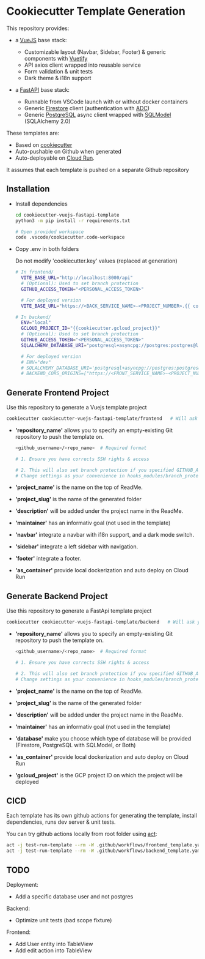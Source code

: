 # Cookiecutter Template Generation

This repository provides:

- a [VueJS](https://vuejs.org) base stack:

  - Customizable layout (Navbar, Sidebar, Footer) & generic components with [Vuetify](https://vuetify.com)
  - API axios client wrapped into reusable service
  - Form validation & unit tests
  - Dark theme & i18n support

- a [FastAPI](https://fastapi.tiangolo.com/) base stack:
  - Runnable from VSCode launch with or without docker containers
  - Generic [Firestore](https://firebase.google.com/docs/firestore?hl=fr) client (authentication with [ADC](https://cloud.google.com/docs/authentication/provide-credentials-adc?hl=fr))
  - Generic [PostgreSQL](https://www.postgresql.org/about/) async client wrapped with [SQLModel](https://sqlmodel.tiangolo.com/) (SQLAlchemy 2.0)

These templates are:

- Based on [cookiecutter](https://www.cookiecutter.io/)
- Auto-pushable on Github when generated
- Auto-deployable on [Cloud Run](https://cloud.google.com/run).

It assumes that each template is pushed on a separate Github repository

## Installation

- Install dependencies

  ```bash
  cd cookiecutter-vuejs-fastapi-template
  python3 -m pip install -r requirements.txt

  # Open provided workspace
  code .vscode/cookiecutter.code-workspace
  ```

- Copy .env in both folders

  Do not modify 'cookiecutter.key' values (replaced at generation)

  ```bash
  # In frontend/
    VITE_BASE_URL="http://localhost:8000/api"
    # (Optional): Used to set branch protection
    GITHUB_ACCESS_TOKEN="<PERSONAL_ACCESS_TOKEN>"

    # For deployed version
    VITE_BASE_URL="https://<BACK_SERVICE_NAME>-<PROJECT_NUMBER>.{{ cookiecutter.gcloud_region }}.run.app/api"
  ```

  ```bash
  # In backend/
    ENV="local"
    GCLOUD_PROJECT_ID="{{cookiecutter.gcloud_project}}"
    # (Optional): Used to set branch protection
    GITHUB_ACCESS_TOKEN="<PERSONAL_ACCESS_TOKEN>"
    SQLALCHEMY_DATABASE_URI="postgresql+asyncpg://postgres:postgres@localhost:5434/{{cookiecutter.project_slug}}_db"

    # For deployed version
    # ENV="dev"
    # SQLALCHEMY_DATABASE_URI='postgresql+asyncpg://postgres:postgres@/{{cookiecutter.project_slug}}_db?host=/cloudsql/{{cookiecutter.gcloud_project}}:{{ cookiecutter.gcloud_region }}:{{ cookiecutter.project_slug.replace('_', '-') }}-instance'
    # BACKEND_CORS_ORIGINS=["https://<FRONT_SERVICE_NAME>-<PROJECT_NUMBER>.{{ cookiecutter.gcloud_region }}.run.app"]

## Generate Frontend Project

Use this repository to generate a Vuejs template project

```bash
cookiecutter cookiecutter-vuejs-fastapi-template/frontend   # Will ask your needs from cookiecutter.json
```

- **'repository_name'** allows you to specify an empty-existing Git repository to push the template on.

  ```bash
  <github_username>/<repo_name>  # Required format

  # 1. Ensure you have corrects SSH rights & access

  # 2. This will also set branch protection if you specified GITHUB_ACCESS_TOKEN variable in .env.
  # Change settings as your convenience in hooks_modules/branch_protection.json
  ```

- **'project_name'** is the name on the top of ReadMe.

- **'project_slug'** is the name of the generated folder

- **'description'** will be added under the project name in the ReadMe.

- **'maintainer'** has an informativ goal (not used in the template)

- **'navbar'** integrate a navbar with i18n support, and a dark mode switch.

- **'sidebar'** integrate a left sidebar with navigation.

- **'footer'** integrate a footer.

- **'as_container'** provide local dockerization and auto deploy on Cloud Run

## Generate Backend Project

Use this repository to generate a FastApi template project

```bash
cookiecutter cookiecutter-vuejs-fastapi-template/backend   # Will ask your needs from cookiecutter.json
```

- **'repository_name'** allows you to specify an empty-existing Git repository to push the template on.

  ```bash
  <github_username>/<repo_name>  # Required format

  # 1. Ensure you have corrects SSH rights & access

  # 2. This will also set branch protection if you specified GITHUB_ACCESS_TOKEN variable in .env.
  # Change settings as your convenience in hooks_modules/branch_protection.json
  ```

- **'project_name'** is the name on the top of ReadMe.

- **'project_slug'** is the name of the generated folder

- **'description'** will be added under the project name in the ReadMe.

- **'maintainer'** has an informativ goal (not used in the template)

- **'database'** make you choose which type of database will be provided (Firestore, PostgreSQL with SQLModel, or Both)

- **'as_container'** provide local dockerization and auto deploy on Cloud Run

- **'gcloud_project'** is the GCP project ID on which the project will be deployed

## CICD

Each template has its own github actions for generating the template, install dependencies, runs dev server & unit tests.

You can try github actions locally from root folder using [act](https://nektosact.com/):

```bash
act -j test-run-template --rm -W .github/workflows/frontend_template.yaml
act -j test-run-template --rm -W .github/workflows/backend_template.yaml
```

## TODO

Deployment:

- Add a specific database user and not postgres

Backend:

- Optimize unit tests (bad scope fixture)

Frontend:

- Add User entity into TableView
- Add edit action into TableView
